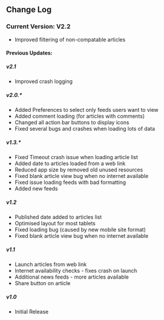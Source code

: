 ## Change Log
### Current Version: V2.2
- Improved filtering of non-compatable articles

#### Previous Updates: 
##### v2.1
- Improved crash logging

##### v2.0.*
- Added Preferences to select only feeds users want to view
- Added comment loading (for articles with comments)
- Changed all action bar buttons to display icons
- Fixed several bugs and crashes when loading lots of data

##### v1.3.*
- Fixed Timeout crash issue when loading article list
- Added date to articles loaded from a web link
- Reduced app size by removed old unused resources
- Fixed blank article view bug when no internet available
- Fixed issue loading feeds with bad formatting
- Added new feeds

##### v1.2
- Published date added to articles list
- Optimised layout for most tablets
- Fixed loading bug (caused by new mobile site format)
- Fixed blank article view bug when no internet available

##### v1.1
- Launch articles from web link
- Internet availability checks - fixes crash on launch
- Additional news feeds - more articles available
- Share button on article

##### v1.0
* Initial Release